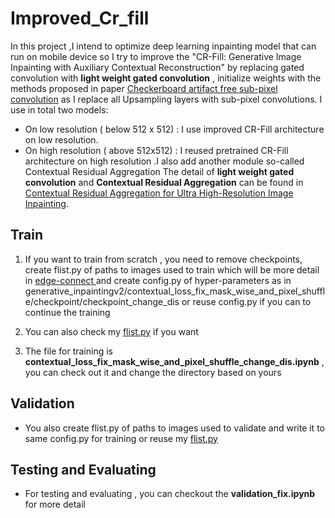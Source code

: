 # Improved_Cr_fill
In this project ,I intend to optimize deep learning inpainting model that can run on mobile device so I try to improve the "CR-Fill: Generative Image Inpainting with Auxiliary Contextual Reconstruction" by replacing gated convolution with **light weight gated convolution** , initialize weights with the methods proposed in paper [Checkerboard artifact free sub-pixel convolution](https://arxiv.org/abs/1707.02937) as I replace all Upsampling layers with sub-pixel convolutions.
I use in total two models:
- On low resolution ( below 512 x 512) : I use improved CR-Fill architecture on low resolution.
- On high resolution ( above 512x512) : I reused pretrained CR-Fill architecture on high resolution .I also add another module so-called
Contextual Residual Aggregation 
The detail of **light weight gated convolution** and **Contextual Residual Aggregation** can be found in [Contextual Residual Aggregation for Ultra High-Resolution Image Inpainting](https://arxiv.org/abs/2005.09704).



## Train

1. If you want to train from scratch , you need to remove checkpoints, create flist.py of paths to images used to train which will be more detail in [edge-connect ](https://github.com/knazeri/edge-connect) and create config.py of hyper-parameters as in generative_inpaintingv2/contextual_loss_fix_mask_wise_and_pixel_shuffle/checkpoint/checkpoint_change_dis or reuse config.py  if you can to continue the training

2. You can also check my [flist.py](https://drive.google.com/drive/folders/1IuoeYJKbhN0M-RnhDhzfwX2JqOcqILm2?usp=sharing) if you want

3. The file for training is **contextual_loss_fix_mask_wise_and_pixel_shuffle_change_dis.ipynb** , you can check out it and change the directory based on yours 
## Validation
- You also create flist.py  of paths to images used to validate and write it to same config.py for training or reuse my [flist.py](https://drive.google.com/drive/folders/1IuoeYJKbhN0M-RnhDhzfwX2JqOcqILm2?usp=sharing)

## Testing and Evaluating
- For testing and evaluating , you can checkout the **validation_fix.ipynb** for more detail






